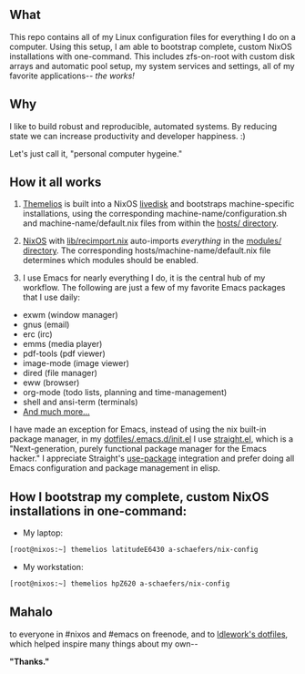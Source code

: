 ## What
This repo contains all of my Linux configuration files for everything I do on a computer.
Using this setup, I am able to bootstrap complete, custom NixOS installations with one-command.
This includes zfs-on-root with custom disk arrays and automatic pool setup,
 my system services and settings, all of my favorite applications-- _the works!_

## Why
I like to build robust and reproducible, automated systems.
By reducing state we can increase productivity and developer happiness. :)

Let's just call it, "personal computer hygeine."

## How it all works
1. [Themelios](https://github.com/a-schaefers/themelios) is built into a NixOS
[livedisk](https://github.com/a-schaefers/nix-config/blob/master/iso/myrescueiso.nix)
and bootstraps machine-specific installations, using the corresponding machine-name/configuration.sh
and machine-name/default.nix files from within the
[hosts/ directory](https://github.com/a-schaefers/nix-config/tree/master/hosts).

2. [NixOS](https://nixos.org/) with
[lib/recimport.nix](https://github.com/a-schaefers/nix-config/blob/master/lib/recimport.nix)
auto-imports _everything_ in the
[modules/ directory](https://github.com/a-schaefers/nix-config/tree/master/modules). The
corresponding hosts/machine-name/default.nix file determines which modules should be enabled.

3. I use Emacs for nearly everything I do, it is the central hub of my workflow. The following are
just a few of my favorite Emacs packages that I use daily:
  - exwm (window manager)
  - gnus (email)
  - erc (irc)
  - emms (media player)
  - pdf-tools (pdf viewer)
  - image-mode (image viewer)
  - dired (file manager)
  - eww (browser)
  - org-mode (todo lists, planning and time-management)
  - shell and ansi-term (terminals)
  - [And much more...](https://github.com/a-schaefers/nix-config/tree/master/dotfiles/.emacs.d/lisp.d)

I have made an exception for Emacs, instead of using the nix built-in package manager, in my
[dotfiles/.emacs.d/init.el](https://github.com/a-schaefers/nix-config/blob/master/dotfiles/.emacs.d/init.el)
I use [straight.el](https://github.com/raxod502/straight.el), which
is a "Next-generation, purely functional package manager for the Emacs hacker." I appreciate Straight's
[use-package](https://github.com/jwiegley/use-package) integration and prefer doing all Emacs
configuration and package management in elisp.

## How I bootstrap my complete, custom NixOS installations in one-command:
- My laptop:
```bash
[root@nixos:~] themelios latitudeE6430 a-schaefers/nix-config
```

- My workstation:
```bash
[root@nixos:~] themelios hpZ620 a-schaefers/nix-config
```

## Mahalo
to everyone in #nixos and #emacs on freenode,
and to [ldlework's dotfiles](https://github.com/dustinlacewell/dotfiles), which helped inspire many
things about my own--

__"Thanks."__
